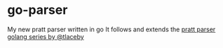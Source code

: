 # go-parser
My new pratt parser written in go
It follows and extends the [pratt parser golang series by @tlaceby](https://www.youtube.com/playlist?list=PL_2VhOvlMk4XDeq2eOOSDQMrbZj9zIU_b)